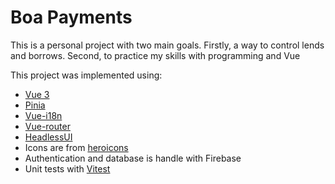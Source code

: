 # Boa Payments

This is a personal project with two main goals. Firstly, a way to control lends and borrows. Second, to practice my skills with programming and Vue

This project was implemented using:

- [Vue 3](https://vuejs.org/)
- [Pinia](https://pinia.vuejs.org/)
- [Vue-i18n](https://vue-i18n.intlify.dev/)
- [Vue-router](https://router.vuejs.org/)
- [HeadlessUI](https://headlessui.com/)
- Icons are from [heroicons](https://heroicons.com/)
- Authentication and database is handle with Firebase
- Unit tests with [Vitest](https://vitest.dev/)
